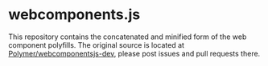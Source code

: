 webcomponents.js
================

This repository contains the concatenated and minified form of the web component polyfills. The original source is located at [Polymer/webcomponentsjs-dev](https://github.com/Polymer/webcomponentsjs-dev), please post issues and pull requests there.
